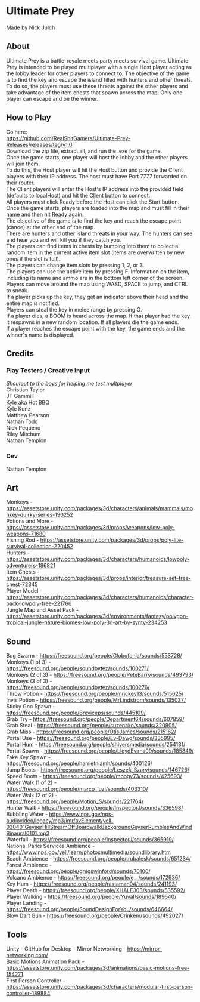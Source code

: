 # Ultimate Prey
Made by Nick Julch

## About
Ultimate Prey is a battle-royale meets party meets survival game. Ultimate Prey is intended to be played multiplayer with a single Host player acting as the lobby leader for other players to connect to. The objective of the game is to find the key and escape the island filled with hunters and other threats. To do so, the players must use these threats against the other players and take advantage of the item chests that spawn across the map. Only one player can escape and be the winner.  

## How to Play
Go here:  
https://github.com/RealShitGamers/Ultimate-Prey-Releases/releases/tag/v1.0  
Download the zip file, extract all, and run the .exe for the game.  
Once the game starts, one player will host the lobby and the other players will join them.  
To do this, the Host player will hit the Host button and provide the Client players with their IP address. The host must have Port 7777 forwarded on their router.  
The Client players will enter the Host's IP address into the provided field (defaults to localHost) and hit the Client button to connect.  
All players must click Ready before the Host can click the Start button.  
Once the game starts, players are loaded into the map and must fill in their name and then hit Ready again.  
The objective of the game is to find the key and reach the escape point (canoe) at the other end of the map.  
There are hunters and other island threats in your way. The hunters can see and hear you and will kill you if they catch you.  
The players can find items in chests by bumping into them to collect a random item in the current active item slot (items are overwritten by new ones if the slot is full).  
The players can change item slots by pressing 1, 2, or 3.  
The players can use the active item by pressing F. Information on the item, including its name and ammo are in the bottom left corner of the screen.  
Players can move around the map using WASD, SPACE to jump, and CTRL to sneak.  
If a player picks up the key, they get an indicator above their head and the entire map is notified.  
Players can steal the key in melee range by pressing G.  
If a player dies, a BOOM is heard across the map. If that player had the key, it respawns in a new random location. If all players die the game ends.  
If a player reaches the escape point with the key, the game ends and the winner's name is displayed.  

## Credits

### Play Testers / Creative Input
*Shoutout to the boys for helping me test multplayer*  
Christian Taylor  
JT Gammill  
Kyle aka Hot BBQ  
Kyle Kunz  
Matthew Pearson  
Nathan Todd  
Nick Pequeno  
Riley Mitchum  
Nathan Templon

### Dev
Nathan Templon  

## Art
Monkeys - https://assetstore.unity.com/packages/3d/characters/animals/mammals/monkey-quirky-series-190252  
Potions and More - https://assetstore.unity.com/packages/3d/props/weapons/low-poly-weapons-71680  
Fishing Rod - https://assetstore.unity.com/packages/3d/props/poly-lite-survival-collection-220452  
Hunters - https://assetstore.unity.com/packages/3d/characters/humanoids/lowpoly-adventurers-186821  
Item Chests - https://assetstore.unity.com/packages/3d/props/interior/treasure-set-free-chest-72345  
Player Model - https://assetstore.unity.com/packages/3d/characters/humanoids/character-pack-lowpoly-free-221766  
Jungle Map and Asset Pack - https://assetstore.unity.com/packages/3d/environments/fantasy/polygon-tropical-jungle-nature-biomes-low-poly-3d-art-by-synty-234253  

## Sound
Bug Swarm - https://freesound.org/people/Globofonia/sounds/553728/  
Monkeys (1 of 3) - https://freesound.org/people/soundbytez/sounds/100271/  
Monkeys (2 of 3) - https://freesound.org/people/PeteBarry/sounds/493793/  
Monkeys (3 of 3) - https://freesound.org/people/soundbytez/sounds/100276/  
Throw Potion - https://freesound.org/people/mrickey13/sounds/515625/  
Invis Potion - https://freesound.org/people/MrLindstrom/sounds/135037/  
Sticky Goo Spawn - https://freesound.org/people/Breviceps/sounds/445109/  
Grab Try - https://freesound.org/people/Department64/sounds/607859/  
Grab Steal - https://freesound.org/people/suzenako/sounds/320905/  
Grab Miss - https://freesound.org/people/OtisJames/sounds/215162/  
Portal Use - https://freesound.org/people/Ev-Dawg/sounds/335995/  
Portal Hum - https://freesound.org/people/shiversmedia/sounds/254131/  
Portal Spawn - https://freesound.org/people/LloydEvans09/sounds/185849/  
Fake Key Spawn - https://freesound.org/people/harrietniamh/sounds/400126/  
Jump Boots - https://freesound.org/people/Leszek_Szary/sounds/146726/  
Speed Boots - https://freesound.org/people/moogy73/sounds/425693/  
Water Walk (1 of 2) - https://freesound.org/people/marco_luzi/sounds/403310/  
Water Walk (2 of 2) - https://freesound.org/people/Motion_S/sounds/221764/  
Hunter Walk - https://freesound.org/people/InspectorJ/sounds/336598/  
Bubbling Water - https://www.nps.gov/nps-audiovideo/legacy/mp3/imr/avElement/yell-030401GeyserHillStreamOffBoardwalkBackgroundGeyserRumblesAndWindBinaural0101.mp3  
Waterfall - https://freesound.org/people/InspectorJ/sounds/365919/  
National Parks Services Ambience - https://www.nps.gov/yell/learn/photosmultimedia/soundlibrary.htm  
Beach Ambience - https://freesound.org/people/trubalesk/sounds/651234/  
Forest Ambience - https://freesound.org/people/gregswinford/sounds/70100/  
Volcano Ambience - https://freesound.org/people/e__/sounds/172936/  
Key Hum - https://freesound.org/people/rastaman94/sounds/241193/  
Player Death - https://freesound.org/people/XHALE303/sounds/535592/  
Player Walking - https://freesound.org/people/Yuval/sounds/189640/  
Player Landing - https://freesound.org/people/SoundDesignForYou/sounds/646664/  
Blow Dart Gun - https://freesound.org/people/Crinkem/sounds/492027/  

## Tools
Unity - 
GitHub for Desktop - 
Mirror Networking - https://mirror-networking.com/  
Basic Motions Animation Pack - https://assetstore.unity.com/packages/3d/animations/basic-motions-free-154271  
First Person Controller - https://assetstore.unity.com/packages/3d/characters/modular-first-person-controller-189884  
